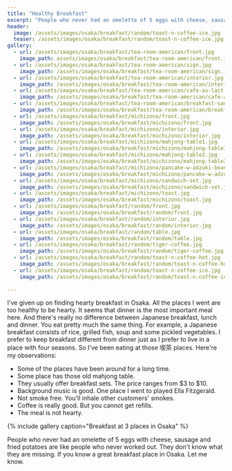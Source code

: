 ```yaml
---
title: "Healthy Breakfast"
excerpt: "People who never had an omelette of 5 eggs with cheese, sausage and fried potatoes are like people who never worked out. They don't know what they are missing."
header:
  image: /assets/images/osaka/breakfast/random/toast-n-coffee-ice.jpg
  teaser: /assets/images/osaka/breakfast/random/toast-n-coffee-ice.jpg
gallery:
  - url: /assets/images/osaka/breakfast/tea-room-american/front.jpg
    image_path: assets/images/osaka/breakfast/tea-room-american/front.jpg
  - url: /assets/images/osaka/breakfast/tea-room-american/sign.jpg
    image_path: /assets/images/osaka/breakfast/tea-room-american/sign.jpg
  - url: /assets/images/osaka/breakfast/tea-room-american/interior.jpg
    image_path: /assets/images/osaka/breakfast/tea-room-american/interior.jpg
  - url: /assets/images/osaka/breakfast/tea-room-american/cafe-au-lait.jpg
    image_path: /assets/images/osaka/breakfast/tea-room-american/cafe-au-lait.jpg
  - url: /assets/images/osaka/breakfast/tea-room-american/breakfast-sanwich.jpg
    image_path: /assets/images/osaka/breakfast/tea-room-american/breakfast-sanwich.jpg
  - url: /assets/images/osaka/breakfast/michizono/front.jpg
    image_path: /assets/images/osaka/breakfast/michizono/front.jpg
  - url: /assets/images/osaka/breakfast/michizono/interior.jpg
    image_path: /assets/images/osaka/breakfast/michizono/interior.jpg
  - url: /assets/images/osaka/breakfast/michizono/mahjong-table1.jpg
    image_path: /assets/images/osaka/breakfast/michizono/mahjong-table1.jpg
  - url: /assets/images/osaka/breakfast/michizono/mahjong-table2.jpg
    image_path: /assets/images/osaka/breakfast/michizono/mahjong-table2.jpg
  - url: /assets/images/osaka/breakfast/michizono/pancake-w-adzuki-beans.jpg
    image_path: /assets/images/osaka/breakfast/michizono/pancake-w-adzuki-beans.jpg
  - url: /assets/images/osaka/breakfast/michizono/sandwich-set.jpg
    image_path: /assets/images/osaka/breakfast/michizono/sandwich-set.jpg
  - url: /assets/images/osaka/breakfast/michizono/toast.jpg
    image_path: /assets/images/osaka/breakfast/michizono/toast.jpg
  - url: /assets/images/osaka/breakfast/random/front.jpg    
    image_path: /assets/images/osaka/breakfast/random/front.jpg
  - url: /assets/images/osaka/breakfast/random/interior.jpg
    image_path: /assets/images/osaka/breakfast/random/interior.jpg
  - url: /assets/images/osaka/breakfast/random/table.jpg
    image_path: /assets/images/osaka/breakfast/random/table.jpg
  - url: /assets/images/osaka/breakfast/random/tiger-coffee.jpg
    image_path: /assets/images/osaka/breakfast/random/tiger-coffee.jpg
  - url: /assets/images/osaka/breakfast/random/toast-n-coffee-hot.jpg
    image_path: /assets/images/osaka/breakfast/random/toast-n-coffee-hot.jpg
  - url: /assets/images/osaka/breakfast/random/toast-n-coffee-ice.jpg
    image_path: /assets/images/osaka/breakfast/random/toast-n-coffee-ice.jpg
      
---
```


I've given up on finding hearty breakfast in Osaka. All the places I went are too healthy to be hearty. It seems that dinner is the most important meal here. And there's really no difference between Japanese breakfast, lunch and dinner. You eat pretty much the same thing. For example, a Japanese breakfast consists of rice, grilled fish, soup and some pickled vegetables. I prefer to keep breakfast different from dinner just as I prefer to live in a place with four seasons. So I've been eating at those 喫茶 places. Here're my observations:

* Some of the places have been around for a long time.
* Some place has those old mahjong table. 
* They usually offer breakfast sets. The price ranges from $3 to $10. 
* Background music is good. One place I went to played Ella Fitzgerald.
* Not smoke free. You'll inhale other customers' smokes.
* Coffee is really good. But you cannot get refills.
* The meal is not hearty.  

{% include gallery caption="Breakfast at 3 places in Osaka" %}

People who never had an omelette of 5 eggs with cheese, sausage and fried potatoes are like people who never worked out. They don't know what they are missing. If you know a great breakfast place in Osaka. Let me know. 

